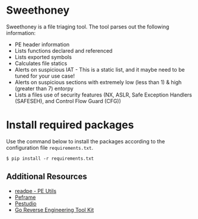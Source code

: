 # Sweethoney
Sweethoney is a file triaging tool.  The tool parses out the following information:

* PE header information
* Lists functions declared and referenced
* Lists exported symbols
* Calculates file statics
* Alerts on suspicious IAT - This is a static list, and it maybe need to be tuned for your use case!
* Alerts on suspicious sections with extremely low (less than 1) & high (greater than 7) entorpy
* Lists a files use of security features (NX, ASLR, Safe Exception Handlers (SAFESEH), and Control Flow Guard (CFG))

# Install required packages
Use the command below to install the packages according to the configuration file `requirements.txt`.

```
$ pip install -r requirements.txt
```


## Additional Resources
* [readpe - PE Utils](https://github.com/mentebinaria/readpe)
* [Peframe](https://github.com/merces/pev)
* [Pestudio](https://www.winitor.com/)
* [Go Reverse Engineering Tool Kit](https://go-re.tk/)

